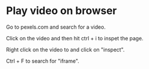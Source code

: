 # Play video on browser

Go to pexels.com and search for a video.

Click on the video and then hit ctrl + i to inspet the page.

Right click on the video to and click on "inspect".  

Ctrl + F to search for "iframe".

